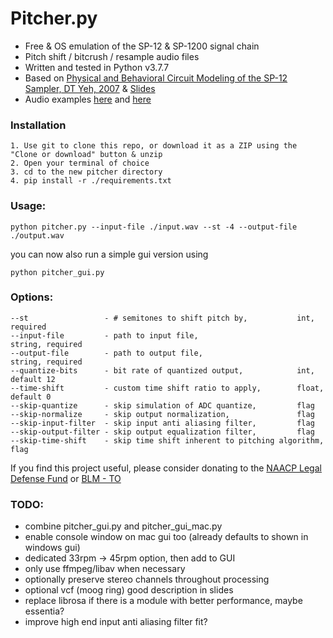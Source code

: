 # Pitcher.py
- Free & OS emulation of the SP-12 & SP-1200 signal chain
- Pitch shift / bitcrush / resample audio files
- Written and tested in Python v3.7.7
- Based on [Physical and Behavioral Circuit Modeling of the SP-12
Sampler, DT Yeh, 2007](https://ccrma.stanford.edu/~dtyeh/papers/yeh07_icmc_sp12.pdf) & [Slides](https://ccrma.stanford.edu/~dtyeh/sp12/yeh2007icmcsp12slides.pdf)
- Audio examples [here](https://soundcloud.com/user-320158268/sets/pitcher-examples) and [here](https://tinyurl.com/yckcmhb2)

### Installation
```
1. Use git to clone this repo, or download it as a ZIP using the "Clone or download" button & unzip
2. Open your terminal of choice
3. cd to the new pitcher directory
4. pip install -r ./requirements.txt
```

### Usage:
```
python pitcher.py --input-file ./input.wav --st -4 --output-file ./output.wav
```

you can now also run a simple gui version using
```
python pitcher_gui.py
```

### Options:
```
--st                 - # semitones to shift pitch by,   		int,    required
--input-file         - path to input file,              		string, required
--output-file        - path to output file,             		string, required
--quantize-bits      - bit rate of quantized output,    		int,    default 12
--time-shift         - custom time shift ratio to apply,		float,  default 0
--skip-quantize      - skip simulation of ADC quantize, 		flag
--skip-normalize     - skip output normalization,       		flag
--skip-input-filter  - skip input anti aliasing filter, 		flag
--skip-output-filter - skip output equalization filter, 		flag
--skip-time-shift    - skip time shift inherent to pitching algorithm,	flag
```

If you find this project useful, please consider donating to the [NAACP Legal Defense Fund](https://org2.salsalabs.com/o/6857/p/salsa/donation/common/public/?donate_page_KEY=15780&_ga=2.209233111.496632409.1590767838-1184367471.1590767838) or [BLM - TO](https://blacklivesmatter.ca/donate/)


### TODO:
- combine pitcher_gui.py and pitcher_gui_mac.py
- enable console window on mac gui too (already defaults to shown in windows gui)
- dedicated 33rpm -> 45rpm option, then add to GUI
- only use ffmpeg/libav when necessary
- optionally preserve stereo channels throughout processing
- optional vcf (moog ring) good description in slides
- replace librosa if there is a module with better performance, maybe essentia?
- improve high end input anti aliasing filter fit?
